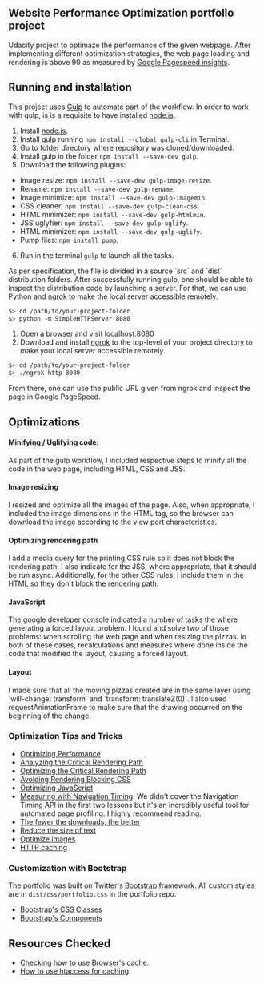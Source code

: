 ## Website Performance Optimization portfolio project

Udacity project to optimaze the performance of the given webpage. After implementing different optimization strategies, the web page loading and rendering is above 90 as measured by [Google Pagespeed insights](https://developers.google.com/speed/pagespeed/insights/).

## Running and installation

This project uses [Gulp](http://gulpjs.com/) to automate part of the workflow. In order to work with gulp, is is a requisite to have installed [node.js](https://nodejs.org/en/).

1. Install [node.js](https://nodejs.org/en/download/).
2. Install gulp running `npm install --global gulp-cli` in Terminal.
3. Go to folder directory where repository was cloned/downloaded.
4. Install gulp in the folder `npm install --save-dev gulp`.
5. Download the following plugins:

- Image resize: `npm install --save-dev gulp-image-resize`.
- Rename: `npm install --save-dev gulp-rename`.
- Image minimize: `npm install --save-dev gulp-imagemin`.
- CSS cleaner: `npm install --save-dev gulp-clean-css`.
- HTML minimizer: `npm install --save-dev gulp-htmlmin`.
- JSS uglyfier: `npm install --save-dev gulp-uglify`.
- HTML minimizer: `npm install --save-dev gulp-uglify`.
- Pump files: `npm install pump`.

6. Run in the terminal `gulp` to launch all the tasks.

As per specification, the file is divided in a source ´src´ and ´dist´ distribution folders. After successfully running gulp, one should be able to inspect the distribution code by launching a server. For that, we can use Python and [ngrok](https://ngrok.com/) to make the local server accessible remotely.

  ```bash
  $> cd /path/to/your-project-folder
  $> python -m SimpleHTTPServer 8080
  ```

1. Open a browser and visit localhost:8080
2. Download and install [ngrok](https://ngrok.com/) to the top-level of your project directory to make your local server accessible remotely.

  ``` bash
  $> cd /path/to/your-project-folder
  $> ./ngrok http 8080
  ```

From there, one can use the public URL given from ngrok and inspect the page in Google PageSpeed.

## Optimizations

#### Minifying / Uglifying  code:

As part of the gulp workflow, I included respective steps to minify all the code in the web page, including HTML, CSS and JSS.

#### Image resizing

I resized and optimize all the images of the page. Also, when appropriate, I included the image dimensions in the HTML tag, so the browser can download the image according to the view port characteristics.

#### Optimizing rendering path

I add a media query for the printing CSS rule so it does not block the rendering path. I also indicate for the JSS, where appropriate, that it should be run async. Additionally, for the other CSS rules, I include them in the HTML so they don't block the rendering path.

#### JavaScript

The google developer console indicated a number of tasks the where generating a forced layout problem. I found and solve two of those problems: when scrolling the web page and when resizing the pizzas. In both of these cases, recalculations and measures where done inside the code that modified the layout, causing a forced layout.

#### Layout

I made sure that all the moving pizzas created are in the same layer using ´will-change: transform´ and ´transform: translateZ(0)´. I also used requestAnimationFrame to make sure that the drawing occurred on the beginning of the change.


### Optimization Tips and Tricks
* [Optimizing Performance](https://developers.google.com/web/fundamentals/performance/ "web performance")
* [Analyzing the Critical Rendering Path](https://developers.google.com/web/fundamentals/performance/critical-rendering-path/analyzing-crp.html "analyzing crp")
* [Optimizing the Critical Rendering Path](https://developers.google.com/web/fundamentals/performance/critical-rendering-path/optimizing-critical-rendering-path.html "optimize the crp!")
* [Avoiding Rendering Blocking CSS](https://developers.google.com/web/fundamentals/performance/critical-rendering-path/render-blocking-css.html "render blocking css")
* [Optimizing JavaScript](https://developers.google.com/web/fundamentals/performance/critical-rendering-path/adding-interactivity-with-javascript.html "javascript")
* [Measuring with Navigation Timing](https://developers.google.com/web/fundamentals/performance/critical-rendering-path/measure-crp.html "nav timing api"). We didn't cover the Navigation Timing API in the first two lessons but it's an incredibly useful tool for automated page profiling. I highly recommend reading.
* <a href="https://developers.google.com/web/fundamentals/performance/optimizing-content-efficiency/eliminate-downloads.html">The fewer the downloads, the better</a>
* <a href="https://developers.google.com/web/fundamentals/performance/optimizing-content-efficiency/optimize-encoding-and-transfer.html">Reduce the size of text</a>
* <a href="https://developers.google.com/web/fundamentals/performance/optimizing-content-efficiency/image-optimization.html">Optimize images</a>
* <a href="https://developers.google.com/web/fundamentals/performance/optimizing-content-efficiency/http-caching.html">HTTP caching</a>

### Customization with Bootstrap
The portfolio was built on Twitter's <a href="http://getbootstrap.com/">Bootstrap</a> framework. All custom styles are in `dist/css/portfolio.css` in the portfolio repo.

* <a href="http://getbootstrap.com/css/">Bootstrap's CSS Classes</a>
* <a href="http://getbootstrap.com/components/">Bootstrap's Components</a>


## Resources Checked
* [Checking how to use Browser's cache](https://varvy.com/pagespeed/cache-control.html).
* [How to use htaccess for caching](https://davidwalsh.name/html5-boilerplate-htaccess).
